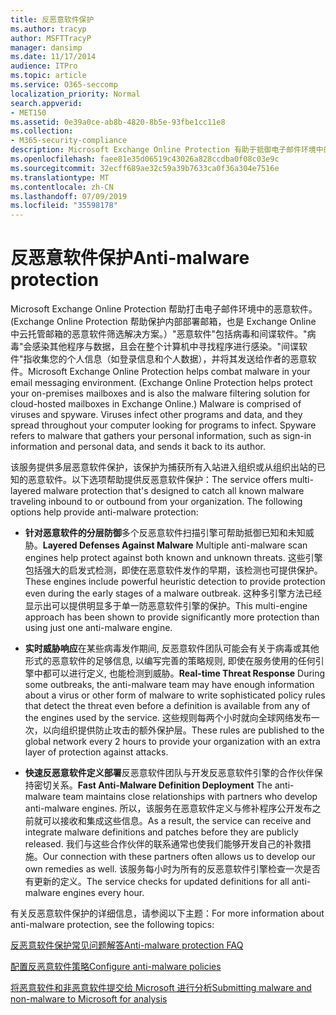 ```yaml
---
title: 反恶意软件保护
ms.author: tracyp
author: MSFTTracyP
manager: dansimp
ms.date: 11/17/2014
audience: ITPro
ms.topic: article
ms.service: O365-seccomp
localization_priority: Normal
search.appverid:
- MET150
ms.assetid: 0e39a0ce-ab8b-4820-8b5e-93fbe1cc11e8
ms.collection:
- M365-security-compliance
description: Microsoft Exchange Online Protection 有助于抵御电子邮件环境中的恶意软件。 "恶意软件"包括病毒和间谍软件。 "病毒"会感染其他程序与数据，且会在整个计算机中寻找程序进行感染。 间谍软件指收集您的个人信息（如登录信息和个人数据），并将其发送给作者的恶意软件。
ms.openlocfilehash: faee81e35d06519c43026a828ccdba0f08c03e9c
ms.sourcegitcommit: 32ecff689ae32c59a39b7633ca0f36a304e7516e
ms.translationtype: MT
ms.contentlocale: zh-CN
ms.lasthandoff: 07/09/2019
ms.locfileid: "35598178"
---
```

# <a name="anti-malware-protection"></a><span data-ttu-id="7d627-106">反恶意软件保护</span><span class="sxs-lookup"><span data-stu-id="7d627-106">Anti-malware protection</span></span>

<span data-ttu-id="7d627-p102">Microsoft Exchange Online Protection 帮助打击电子邮件环境中的恶意软件。(Exchange Online Protection 帮助保护内部部署邮箱，也是 Exchange Online 中云托管邮箱的恶意软件筛选解决方案。）"恶意软件"包括病毒和间谍软件。"病毒"会感染其他程序与数据，且会在整个计算机中寻找程序进行感染。"间谍软件"指收集您的个人信息（如登录信息和个人数据），并将其发送给作者的恶意软件。</span><span class="sxs-lookup"><span data-stu-id="7d627-p102">Microsoft Exchange Online Protection helps combat malware in your email messaging environment. (Exchange Online Protection helps protect your on-premises mailboxes and is also the malware filtering solution for cloud-hosted mailboxes in Exchange Online.) Malware is comprised of viruses and spyware. Viruses infect other programs and data, and they spread throughout your computer looking for programs to infect. Spyware refers to malware that gathers your personal information, such as sign-in information and personal data, and sends it back to its author.</span></span> 
  
<span data-ttu-id="7d627-p103">该服务提供多层恶意软件保护，该保护为捕获所有入站进入组织或从组织出站的已知的恶意软件。以下选项帮助提供反恶意软件保护：</span><span class="sxs-lookup"><span data-stu-id="7d627-p103">The service offers multi-layered malware protection that's designed to catch all known malware traveling inbound to or outbound from your organization. The following options help provide anti-malware protection:</span></span>
  
- <span data-ttu-id="7d627-113">**针对恶意软件的分层防御**多个反恶意软件扫描引擎可帮助抵御已知和未知威胁。</span><span class="sxs-lookup"><span data-stu-id="7d627-113">**Layered Defenses Against Malware** Multiple anti-malware scan engines help protect against both known and unknown threats.</span></span> <span data-ttu-id="7d627-114">这些引擎包括强大的启发式检测，即使在恶意软件发作的早期，该检测也可提供保护。</span><span class="sxs-lookup"><span data-stu-id="7d627-114">These engines include powerful heuristic detection to provide protection even during the early stages of a malware outbreak.</span></span> <span data-ttu-id="7d627-115">这种多引擎方法已经显示出可以提供明显多于单一防恶意软件引擎的保护。</span><span class="sxs-lookup"><span data-stu-id="7d627-115">This multi-engine approach has been shown to provide significantly more protection than using just one anti-malware engine.</span></span> 
    
- <span data-ttu-id="7d627-116">**实时威胁响应**在某些病毒发作期间, 反恶意软件团队可能会有关于病毒或其他形式的恶意软件的足够信息, 以编写完善的策略规则, 即使在服务使用的任何引擎中都可以进行定义, 也能检测到威胁。</span><span class="sxs-lookup"><span data-stu-id="7d627-116">**Real-time Threat Response** During some outbreaks, the anti-malware team may have enough information about a virus or other form of malware to write sophisticated policy rules that detect the threat even before a definition is available from any of the engines used by the service.</span></span> <span data-ttu-id="7d627-117">这些规则每两个小时就向全球网络发布一次，以向组织提供防止攻击的额外保护层。</span><span class="sxs-lookup"><span data-stu-id="7d627-117">These rules are published to the global network every 2 hours to provide your organization with an extra layer of protection against attacks.</span></span> 
    
- <span data-ttu-id="7d627-118">**快速反恶意软件定义部署**反恶意软件团队与开发反恶意软件引擎的合作伙伴保持密切关系。</span><span class="sxs-lookup"><span data-stu-id="7d627-118">**Fast Anti-Malware Definition Deployment** The anti-malware team maintains close relationships with partners who develop anti-malware engines.</span></span> <span data-ttu-id="7d627-119">所以，该服务在恶意软件定义与修补程序公开发布之前就可以接收和集成这些信息。</span><span class="sxs-lookup"><span data-stu-id="7d627-119">As a result, the service can receive and integrate malware definitions and patches before they are publicly released.</span></span> <span data-ttu-id="7d627-120">我们与这些合作伙伴的联系通常也使我们能够开发自己的补救措施。</span><span class="sxs-lookup"><span data-stu-id="7d627-120">Our connection with these partners often allows us to develop our own remedies as well.</span></span> <span data-ttu-id="7d627-121">该服务每小时为所有的反恶意软件引擎检查一次是否有更新的定义。</span><span class="sxs-lookup"><span data-stu-id="7d627-121">The service checks for updated definitions for all anti-malware engines every hour.</span></span> 
    
<span data-ttu-id="7d627-122">有关反恶意软件保护的详细信息，请参阅以下主题：</span><span class="sxs-lookup"><span data-stu-id="7d627-122">For more information about anti-malware protection, see the following topics:</span></span> 
  
[<span data-ttu-id="7d627-123">反恶意软件保护常见问题解答</span><span class="sxs-lookup"><span data-stu-id="7d627-123">Anti-malware protection FAQ </span></span>](anti-malware-protection-faq-eop.md)
  
[<span data-ttu-id="7d627-124">配置反恶意软件策略</span><span class="sxs-lookup"><span data-stu-id="7d627-124">Configure anti-malware policies</span></span>](configure-anti-malware-policies.md)
  
[<span data-ttu-id="7d627-125">将恶意软件和非恶意软件提交给 Microsoft 进行分析</span><span class="sxs-lookup"><span data-stu-id="7d627-125">Submitting malware and non-malware to Microsoft for analysis</span></span>](submitting-malware-and-non-malware-to-microsoft-for-analysis.md)
  

